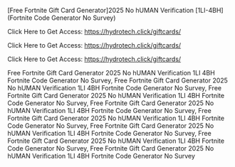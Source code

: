 [Free Fortnite Gift Card Generator]2025 No hUMAN Verification [1LI-4BH] (Fortnite Code Generator No Survey)

Click Here to Get Access: https://hydrotech.click/giftcards/

Click Here to Get Access: https://hydrotech.click/giftcards/

Click Here to Get Access: https://hydrotech.click/giftcards/

 Free Fortnite Gift Card Generator 2025 No hUMAN Verification 1LI 4BH Fortnite Code Generator No Survey, Free Fortnite Gift Card Generator 2025 No hUMAN Verification 1LI 4BH Fortnite Code Generator No Survey, Free Fortnite Gift Card Generator 2025 No hUMAN Verification 1LI 4BH Fortnite Code Generator No Survey, Free Fortnite Gift Card Generator 2025 No hUMAN Verification 1LI 4BH Fortnite Code Generator No Survey, Free Fortnite Gift Card Generator 2025 No hUMAN Verification 1LI 4BH Fortnite Code Generator No Survey, Free Fortnite Gift Card Generator 2025 No hUMAN Verification 1LI 4BH Fortnite Code Generator No Survey, Free Fortnite Gift Card Generator 2025 No hUMAN Verification 1LI 4BH Fortnite Code Generator No Survey, Free Fortnite Gift Card Generator 2025 No hUMAN Verification 1LI 4BH Fortnite Code Generator No Survey
